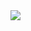 <a href="https://github.com/elkanuco">
  <picture>
    <img  src="https://raw.githubusercontent.com/elkanuco/elkanuco/banner.svg">
  </picture>
</a>
